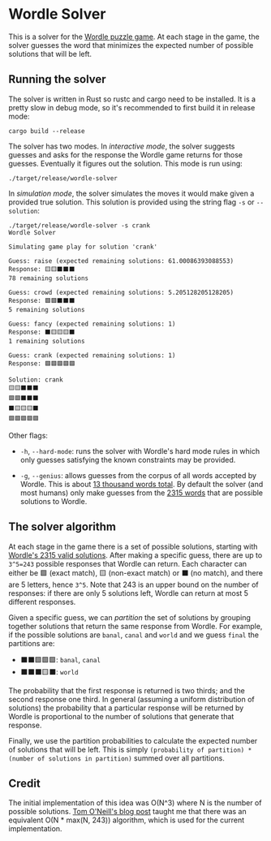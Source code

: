 # Wordle Solver

This is a solver for the [Wordle puzzle game](https://www.powerlanguage.co.uk/wordle/).
At each stage in the game, the solver guesses the word that minimizes the expected number of
  possible solutions that will be left.

## Running the solver

The solver is written in Rust so rustc and cargo need to be installed.
It is a pretty slow in debug mode, so it's recommended to first build it in release mode:

```
cargo build --release
```

The solver has two modes.
In *interactive mode*, the solver suggests guesses and asks for the response
the Wordle game returns for those guesses.
Eventually it figures out the solution.
This mode is run using:
```
./target/release/wordle-solver
```

In *simulation mode*, the solver simulates the moves it would make given a provided
true solution.
This solution is provided using the string flag `-s` or `--solution`:
```
./target/release/wordle-solver -s crank
Wordle Solver

Simulating game play for solution 'crank'

Guess: raise (expected remaining solutions: 61.00086393088553)
Response: 🟨🟨⬛⬛⬛
78 remaining solutions

Guess: crowd (expected remaining solutions: 5.205128205128205)
Response: 🟩🟩⬛⬛⬛
5 remaining solutions

Guess: fancy (expected remaining solutions: 1)
Response: ⬛🟨🟨🟨⬛
1 remaining solutions

Guess: crank (expected remaining solutions: 1)
Response: 🟩🟩🟩🟩🟩

Solution: crank
🟨🟨⬛⬛⬛
🟩🟩⬛⬛⬛
⬛🟨🟨🟨⬛
🟩🟩🟩🟩🟩
```

Other flags:

- `-h`, `--hard-mode`: runs the solver with Wordle's hard mode rules in which
  only guesses satisfying the known constraints may be provided.

- `-g`, `--genius`: allows guesses from the corpus of all words accepted by
  Wordle. This is about 
  [13 thousand words total](https://github.com/jamespfennell/wordle-solver/blob/main/src/additional_words.txt).
  By default the solver (and most humans) only make guesses from the 
  [2315 words](https://github.com/jamespfennell/wordle-solver/blob/main/src/valid_solutions.txt)
  that are possible solutions to Wordle.

## The solver algorithm

At each stage in the game there is a set of possible solutions, starting with 
[Wordle's 2315 valid solutions](https://github.com/jamespfennell/wordle-solver/blob/main/src/valid_solutions.txt).
After making a specific guess, there are up to `3^5=243` possible responses that Wordle can return.
Each character can either be 🟩 (exact match), 🟨 (non-exact match) or ⬛ (no match), and there are 5 letters, hence `3^5`.
Note that 243 is an upper bound on the number of responses: if there are only 5 solutions left, Wordle can return at most 5 different responses.

Given a specific guess, we can *partition* the set of solutions by grouping together 
  solutions that return the same response from Wordle.
For example, if the possible solutions are 
  `banal`, `canal` and `world` and we guess `final` the partitions are:

- ⬛⬛🟩🟩🟩: `banal`, `canal`
- ⬛⬛⬛🟨⬛: `world`

The probability that the first response is returned is two thirds; and the second response one third.
In general (assuming a uniform distribution of solutions) the probability that a particular response will
  be returned by Wordle is proportional to the number of solutions that generate that response.

Finally, we use the partition probabilities to calculate the expected number of solutions that will be left.
This is simply `(probability of partition) * (number of solutions in partition)` summed over all partitions.

## Credit

The initial implementation of this idea was O(N^3) where N is the number of possible solutions.
[Tom O'Neill's blog post](https://notfunatparties.substack.com/p/wordle-solver/)
  taught me that there was an equivalent O(N * max(N, 243)) algorithm, 
  which is used for the current implementation.
